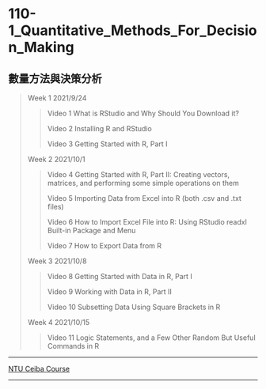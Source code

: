 # 110-1_Quantitative_Methods_For_Decision_Making

## 數量方法與決策分析

>  Week 1 2021/9/24
>
>  > Video 1 What is RStudio and Why Should You Download it?
>  >
>  > Video 2 Installing R and RStudio
>  >
>  > Video 3 Getting Started with R, Part I
>
>  Week 2 2021/10/1
>
>  > Video 4 Getting Started with R, Part II: Creating vectors, matrices, and performing some simple operations on them
>  >
>  > Video 5 Importing Data from Excel into R (both .csv and .txt files)
>  >
>  > Video 6 How to Import Excel File into R: Using RStudio readxl Built-in Package and Menu
>  >
>  > Video 7 How to Export Data from R
>
>  Week 3 2021/10/8
>
>  > Video 8 Getting Started with Data in R, Part I
>  >
>  > Video 9 Working with Data in R, Part II
>  >
>  > Video 10 Subsetting Data Using Square Brackets in R
>
>  Week 4 2021/10/15
>
>  > Video 11 Logic Statements, and a Few Other Random But Useful Commands in R
>  >
>  > 



---

[NTU Ceiba Course](https://nol.ntu.edu.tw/nol/coursesearch/print_table.php?course_id=704%2020410&class=01&dpt_code=7040&ser_no=95056&semester=110-1&lang=CH)

---

